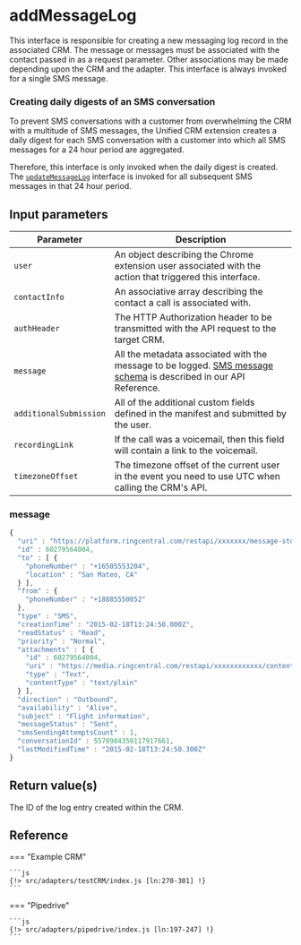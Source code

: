 # addMessageLog

This interface is responsible for creating a new messaging log record in the associated CRM. The message or messages must be associated with the contact passed in as a request parameter. Other associations may be made depending upon the CRM and the adapter. This interface is always invoked for a single SMS message.

### Creating daily digests of an SMS conversation

To prevent SMS conversations with a customer from overwhelming the CRM with a multitude of SMS messages, the Unified CRM extension creates a daily digest for each SMS conversation with a customer into which all SMS messages for a 24 hour period are aggregated. 

Therefore, this interface is only invoked when the daily digest is created. The [`updateMessageLog`](updateMessageLog.md) interface is invoked for all subsequent SMS messages in that 24 hour period. 

## Input parameters

| Parameter              | Description                                                                                              |
|------------------------|----------------------------------------------------------------------------------------------------------|
| `user`                 | An object describing the Chrome extension user associated with the action that triggered this interface. |
| `contactInfo`          | An associative array describing the contact a call is associated with.                                   |
| `authHeader`           | The HTTP Authorization header to be transmitted with the API request to the target CRM.                  |
| `message`              | All the metadata associated with the message to be logged.  [SMS message schema](https://developers.ringcentral.com/api-reference/Message-Store/readMessage) is described in our API Reference. |
| `additionalSubmission` | All of the additional custom fields defined in the manifest and submitted by the user.                   |
| `recordingLink`        | If the call was a voicemail, then this field will contain a link to the voicemail.                       |
| `timezoneOffset`       | The timezone offset of the current user in the event you need to use UTC when calling the CRM's API.     |

### message

```js
{
  "uri" : "https://platform.ringcentral.com/restapi/xxxxxxx/message-store/60279564004",
  "id" : 60279564004,
  "to" : [ {
    "phoneNumber" : "+16505553204",
    "location" : "San Mateo, CA"
  } ],
  "from" : {
    "phoneNumber" : "+18885550052"
  },
  "type" : "SMS",
  "creationTime" : "2015-02-18T13:24:50.000Z",
  "readStatus" : "Read",
  "priority" : "Normal",
  "attachments" : [ {
    "id" : 60279564004,
    "uri" : "https://media.ringcentral.com/restapi/xxxxxxxxxxxx/content/60279564004",
    "type" : "Text",
    "contentType" : "text/plain"
  } ],
  "direction" : "Outbound",
  "availability" : "Alive",
  "subject" : "Flight information",
  "messageStatus" : "Sent",
  "smsSendingAttemptsCount" : 1,
  "conversationId" : 5578984350117917661,
  "lastModifiedTime" : "2015-02-18T13:24:50.300Z"
}
```

## Return value(s)

The ID of the log entry created within the CRM.

## Reference

=== "Example CRM"

    ```js
    {!> src/adapters/testCRM/index.js [ln:270-301] !}
	```
	
=== "Pipedrive"

	```js
    {!> src/adapters/pipedrive/index.js [ln:197-247] !}
	```

